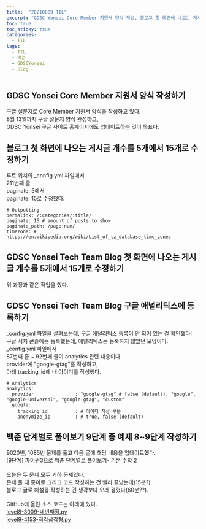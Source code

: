 ```yaml
---
title:  "20210809 TIL"
excerpt: "GDSC Yonsei Core Member 지원서 양식 작성, 블로그 첫 화면에 나오는 게시글 개수를 5개에서 15개로 수정, GDSC Yonsei Tech Team Blog 첫 화면에 나오는 게시글 개수를 5개에서 15개로 수정, GDSC Yonsei Tech Team Blog 구글 애널리틱스에 등록, 백준 단계별로 풀어보기 9단계 중 예제 8~9단계 작성(3009번, 4153번)"
toc: true
toc_sticky: true
categories:
  - TIL
tags:
  - TIL
  - 백준
  - GDSCYonsei
  - Blog
---
```


## GDSC Yonsei Core Member 지원서 양식 작성하기
구글 설문지로 Core Member 지원서 양식을 작성하고 있다.  
8월 13일까지 구글 설문지 양식 완성하고,  
GDSC Yonsei 구글 사이트 홈페이지에도 업데이트하는 것이 목표다.  

## 블로그 첫 화면에 나오는 게시글 개수를 5개에서 15개로 수정하기
루트 위치의 \_config.yml 파일에서  
211번째 줄  
paginate: 5에서  
paginate: 15로 수정했다.  
```
# Outputting
permalink: /:categories/:title/
paginate: 15 # amount of posts to show
paginate_path: /page:num/
timezone: # https://en.wikipedia.org/wiki/List_of_tz_database_time_zones
```

## GDSC Yonsei Tech Team Blog 첫 화면에 나오는 게시글 개수를 5개에서 15개로 수정하기
위 과정과 같은 작업을 했다.  

## GDSC Yonsei Tech Team Blog 구글 애널리틱스에 등록하기
\_config.yml 파일을 살펴보는데, 구글 애널리틱스 등록이 안 되어 있는 걸 확인했다!  
구글 서치 콘솔에는 등록했는데, 애널리틱스는 등록하지 않았던 모양이다.  
\_config.yml 파일에서  
87번째 줄 ~ 92번째 줄이 analytics 관련 내용이다.  
provider에 "google-gtag"를 작성하고,  
아래 tracking_id에 내 아이디를 작성했다.  
```
# Analytics
analytics:
  provider               : "google-gtag" # false (default), "google", "google-universal", "google-gtag", "custom"
  google:
    tracking_id          : # 아이디 작성 부분
    anonymize_ip         : # true, false (default)
```



## 백준 단계별로 풀어보기 9단계 중 예제 8\~9단계 작성하기  
9020번, 1085번 문제를 풀고 다음 글에 해당 내용을 업데이트했다.      
[[9단계] 파이썬3으로 백준 단계별로 풀어보기- 기본 수학 2](https://leeryeongsong.github.io/baekjoon/baekjoon-step-by-step-python3-step9/)  
<br>
오늘은 두 문제 모두 기하 문제였다.  
문제 풀 때 종이로  그리고 코드 작성하는 건 빨리 끝났는데(15분?)   
블로그 글로 해설을 작성하는 건 생각보다 오래 걸렸다(60분??).  
<br>
GitHub에 올린 소스 코드는 아래에 있다.  
[level8-3009-네번째점.py](https://github.com/leeryeongsong/baekjoon-step-by-step-python3/blob/main/step9/level8-3009-%EB%84%A4%EB%B2%88%EC%A7%B8%EC%A0%90.py)  
[level9-4153-직각삼각형.py](https://github.com/leeryeongsong/baekjoon-step-by-step-python3/blob/main/step9/level9-4153-%EC%A7%81%EA%B0%81%EC%82%BC%EA%B0%81%ED%98%95.py)
<br>
